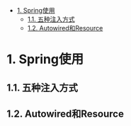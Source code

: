 

<!-- TOC -->

- [1. Spring使用](#1-spring使用)
    - [1.1. 五种注入方式](#11-五种注入方式)
    - [1.2. Autowired和Resource](#12-autowired和resource)

<!-- /TOC -->


# 1. Spring使用  

## 1.1. 五种注入方式
<!-- 

 将Bean放入Spring容器中的五种方式
 https://mp.weixin.qq.com/s/pr_53KoW1uR7tP7ubt-nnw
-->


## 1.2. Autowired和Resource  
<!-- 

为什么 Spring 和 IDEA 都不推荐使用 @Autowired 注解？ 
https://mp.weixin.qq.com/s/W8LytT3mU2pylK9wrV-8bg
别再用@Autowired注解了 ！Spring官方都发话了 
https://mp.weixin.qq.com/s/p65vgKYkbsiQF5JTQv60eg
聊聊依赖注入注解@Resource和@Autowired
https://mp.weixin.qq.com/s/_TR8wr8Tfk3JwyN7fXGTUw

-->

